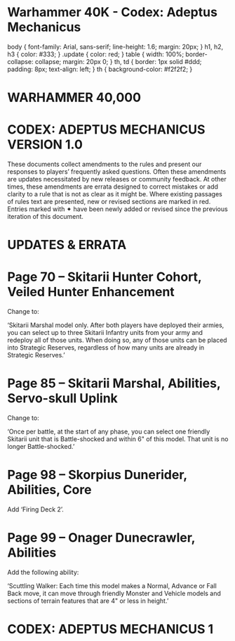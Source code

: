 # Warhammer 40K - Codex: Adeptus Mechanicus

body {
font-family: Arial, sans-serif;
line-height: 1.6;
margin: 20px;
}
h1, h2, h3 {
color: #333;
}
.update {
color: red;
}
table {
width: 100%;
border-collapse: collapse;
margin: 20px 0;
}
th, td {
border: 1px solid #ddd;
padding: 8px;
text-align: left;
}
th {
background-color: #f2f2f2;
}

# WARHAMMER 40,000

# CODEX: ADEPTUS MECHANICUS VERSION 1.0

These documents collect amendments to the rules and present our responses to players’ frequently asked questions. Often these amendments are updates necessitated by new releases or community feedback. At other times, these amendments are errata designed to correct mistakes or add clarity to a rule that is not as clear as it might be. Where existing passages of rules text are presented, new or revised sections are marked in red. Entries marked with ✦ have been newly added or revised since the previous iteration of this document.

# UPDATES & ERRATA

# Page 70 – Skitarii Hunter Cohort, Veiled Hunter Enhancement

Change to:

‘Skitarii Marshal model only. After both players have deployed their armies, you can select up to three Skitarii Infantry units from your army and redeploy all of those units. When doing so, any of those units can be placed into Strategic Reserves, regardless of how many units are already in Strategic Reserves.’

# Page 85 – Skitarii Marshal, Abilities, Servo-skull Uplink

Change to:

‘Once per battle, at the start of any phase, you can select one friendly Skitarii unit that is Battle-shocked and within 6" of this model. That unit is no longer Battle-shocked.’

# Page 98 – Skorpius Dunerider, Abilities, Core

Add ‘Firing Deck 2’.

# Page 99 – Onager Dunecrawler, Abilities

Add the following ability:

‘Scuttling Walker: Each time this model makes a Normal, Advance or Fall Back move, it can move through friendly Monster and Vehicle models and sections of terrain features that are 4" or less in height.’

# CODEX: ADEPTUS MECHANICUS 1